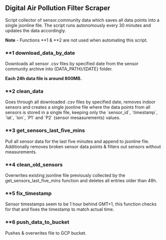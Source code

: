 <h2>Digital Air Pollution Filter Scraper</h2>

Script collector of sensor.community data which saves all data points into a single jsonline file.
The script runs autonomously every 30 minutes and updates the data accordingly.

**Note** - Functions **1 & **2 are not used when automating this script.

<h3>**1 download_data_by_date</h3>
Downloads all sensor .csv files by specified date from the sensor community archive into {DATA_PATH}/{DATE} folder.

**Each 24h data file is around 800MB.** 

<h3>**2 clean_data</h3>
Goes through all downloaded .csv files by specified date, removes indoor sensors and creates a single jsonline file where the data points from all sensors is stored in a single file, keeping only the `sensor_id`, `timestamp`, `lat`, `lon`, `P1` and `P2` (sensor mesasurements) values.

<h3>**3 get_sensors_last_five_mins</h3>
Pull all sensor data for the last five minutes and append to jsonline file.
Additionally removes broken sensor data points & filters out sensors without measurements.

<h3>**4 clean_old_sensors</h3>
Overwrites existing jsonline file previously collected by the get_sensors_last_five_mins function and deletes all entries older than 48h.

<h3>**5 fix_timestamp</h3>
Sensor timestamps seem to be 1 hour behind GMT+1, this function checks for that and fixes the timestamp to match actual time.

<h3>**6 push_data_to_bucket</h3>
Pushes & overwrites file to GCP bucket.
